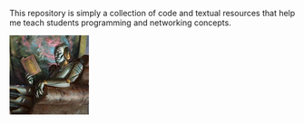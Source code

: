 This repository is simply a collection of code and textual resources that help me teach students programming and networking concepts. 


<img src="images/awesome.jpg" width="140" height="140">
